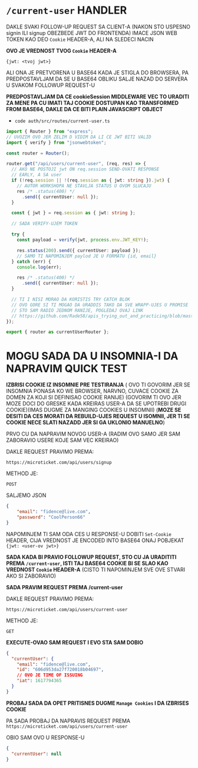 # `/current-user` HANDLER

DAKLE SVAKI FOLLOW-UP REQUEST SA CLIENT-A (NAKON STO USPESNO signin ILI signup OBEZBEDE JWT DO FRONTENDA) IMACE JSON WEB TOKEN KAO DEO `Cookie` HEADER-A, ALI NA SLEDECI NACIN

**OVO JE VREDNOST TVOG `Cookie` HEADER-A**

`{jwt: <tvoj jwt>}`

ALI ONA JE PRETVORENA U BASE64 KADA JE STIGLA DO BROWSERA, PA PREDPOSTAVLJAM DA SE U BASE64 OBLIKU SALJE NAZAD DO SERVERA U SVAKOM FOLLOWUP REQUEST-U

**PREDPOSTAVLJAM DA CE cookieSession MIDDLEWARE VEC TO URADITI ZA MENE PA CU IMATI TAJ COOKIE DOSTUPAN KAO TRANSFORMED FROM BASE64, DAKLE DA CE BITI PLAIN JAVASCRIPT OBJECT**

- `code auth/src/routes/current-user.ts`

```ts
import { Router } from "express";
// UVOZIM OVO JER ZELIM D VIDIM DA LI CE JWT BITI VALID
import { verify } from "jsonwebtoken";

const router = Router();

router.get("/api/users/current-user", (req, res) => {
  // AKO NE POSTOJI jwt ON req.session SEND-OVATI RESPONSE
  // EARLY, A SA user
  if (!req.session || !(req.session as { jwt: string }).jwt) {
    // AUTOR WORKSHOPA NE STAVLJA STATUS U OVOM SLUCAJU
    res /* .status(400) */
      .send({ currentUser: null });
  }

  const { jwt } = req.session as { jwt: string };

  // SADA VERIFY-UJEM TOKEN

  try {
    const payload = verify(jwt, process.env.JWT_KEY!);

    res.status(200).send({ currentUser: payload });
    // SAMO TI NAPOMINJEM paylod JE U FORMATU {id, email}
  } catch (err) {
    console.log(err);

    res /* .status(400) */
      .send({ currentUser: null });
  }

  // TI I NISI MORAO DA KORISTIS TRY CATCH BLOK
  // OVO GORE SI TI MOGAO DA URADDIS TAKO DA SVE WRAPP-UJES U PROMISE
  // STO SAM RADIO JEDNOM RANIJE, POGLEDAJ OVAJ LINK
  // https://github.com/Rade58/apis_trying_out_and_practicing/blob/master/Node.js/1.%20API%20DESIGN/e)%20AUTH/VEZBA/SECURING%20API%20SA%20JWT-OM.md
});

export { router as currentUserRouter };
```

# MOGU SADA DA U INSOMNIA-I DA NAPRAVIM QUICK TEST

**IZBRISI COOKIE IZ INSOMNIE PRE TESTIRANJA** ( OVO TI GOVORIM JER SE INSOMNIA PONASA KO WE BROWSER, NARVNO, CUVACE COOKIE ZA DOMEN ZA KOJI SI DEFINISAO COOKIE RANIJE) (GOVORIM TI OVO JER MOZE DOCI DO GRESKE KADA KREIRAS USER-A DA SE UPOTREBI DRUGI COOKIE)(IMAS DUGME ZA MANGING COOKIES U INSOMNII) (**MOZE SE DESITI DA CES MORATI DA REBUILD-UJES REQUEST U ISOMNII, JER TI SE COOKIE NECE SLATI NAZADD JER SI GA UKLONIO MANUELNO**)

PRVO CU DA NAPRAVIM NOVOG USER-A (RADIM OVO SAMO JER SAM ZABORAVIO USERE KOJE SAM VEC KREIRAO)

DAKLE REQUEST PRAVIMO PREMA:

`https://microticket.com/api/users/signup`

METHOD JE:

`POST`

SALJEMO JSON

```json
{
	"email": "fidence@live.com",
	"password": "CoolPerson66"
}
```

NAPOMINJEM TI SAM ODA CES U RESPONSE-U DOBITI `Set-Cookie` HEADER, CIJA VREDNOST JE ENCODED INTO BASE64 ONAJ POBJEKAT `{jwt: <user-ov jwt>}`

**SADA KADA BI PRAVIO FOLLOWUP REQUEST, STO CU JA URADITITI PREMA `/current-user`, ISTI TAJ BASE64 COOKIE BI SE SLAO KAO VREDNOST `Cookie` HEADER-A** (CISTO TI NAPOMINJEM SVE OVE STVARI AKO SI ZABORAVIO)

**SADA PRAVIM REQUEST PREMA /current-user**

DAKLE REQUEST PRAVIMO PREMA:

`https://microticket.com/api/users/current-user`

METHOD JE:

`GET`

**EXECUTE-OVAO SAM REQUEST I EVO STA SAM DOBIO**

```json
{
  "currentUser": {
    "email": "fidence@live.com",
    "id": "606d953da27f720018b04697",
    // OVO JE TIME OF ISSUING
    "iat": 1617794365
  }
}
```

**PROBAJ SADA DA OPET PRITISNES DUGME `Manage Cookies` I DA IZBRISES COOKIE**

PA SADA PROBAJ DA NAPRAVIS REQUEST PREMA `https://microticket.com/api/users/current-user`

OBIO SAM OVO U RESPONSE-U

```json
{
  "currentUser": null
}
```

